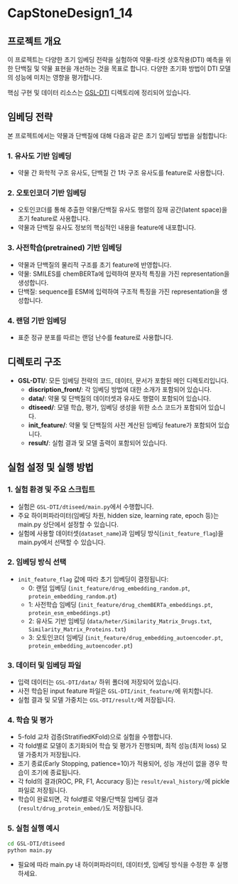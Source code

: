 # CapStoneDesign1_14

## 프로젝트 개요

이 프로젝트는 다양한 초기 임베딩 전략을 실험하여 약물-타겟 상호작용(DTI) 예측을 위한 단백질 및 약물 표현을 개선하는 것을 목표로 합니다. 다양한 초기화 방법이 DTI 모델의 성능에 미치는 영향을 평가합니다.

핵심 구현 및 데이터 리소스는 [GSL-DTI](./GSL-DTI/) 디렉토리에 정리되어 있습니다.

## 임베딩 전략

본 프로젝트에서는 약물과 단백질에 대해 다음과 같은 초기 임베딩 방법을 실험합니다:

### 1. 유사도 기반 임베딩
- 약물 간 화학적 구조 유사도, 단백질 간 1차 구조 유사도를 feature로 사용합니다.

### 2. 오토인코더 기반 임베딩
- 오토인코더를 통해 추출한 약물/단백질 유사도 행렬의 잠재 공간(latent space)을 초기 feature로 사용합니다.
- 약물과 단백질 유사도 정보의 핵심적인 내용을 feature에 내포합니다.

### 3. 사전학습(pretrained) 기반 임베딩
- 약물과 단백질의 물리적 구조를 초기 feature에 반영합니다.
- 약물: SMILES를 chemBERTa에 입력하여 분자적 특징을 가진 representation을 생성합니다.
- 단백질: sequence를 ESM에 입력하여 구조적 특징을 가진 representation을 생성합니다.

### 4. 랜덤 기반 임베딩
- 표준 정규 분포를 따르는 랜덤 난수를 feature로 사용합니다.

## 디렉토리 구조

- **GSL-DTI/**: 모든 임베딩 전략의 코드, 데이터, 문서가 포함된 메인 디렉토리입니다.
  - **discription_front/**: 각 임베딩 방법에 대한 소개가 포함되어 있습니다.
  - **data/**: 약물 및 단백질의 데이터셋과 유사도 행렬이 포함되어 있습니다.
  - **dtiseed/**: 모델 학습, 평가, 임베딩 생성을 위한 소스 코드가 포함되어 있습니다.
  - **init_feature/**: 약물 및 단백질의 사전 계산된 임베딩 feature가 포함되어 있습니다.
  - **result/**: 실험 결과 및 모델 출력이 포함되어 있습니다.

## 실험 설정 및 실행 방법

### 1. 실험 환경 및 주요 스크립트
- 실험은 `GSL-DTI/dtiseed/main.py`에서 수행합니다.
- 주요 하이퍼파라미터(임베딩 차원, hidden size, learning rate, epoch 등)는 main.py 상단에서 설정할 수 있습니다.
- 실험에 사용할 데이터셋(`dataset_name`)과 임베딩 방식(`init_feature_flag`)을 main.py에서 선택할 수 있습니다.

### 2. 임베딩 방식 선택
- `init_feature_flag` 값에 따라 초기 임베딩이 결정됩니다:
    - 0: 랜덤 임베딩 (`init_feature/drug_embedding_random.pt`, `protein_embedding_random.pt`)
    - 1: 사전학습 임베딩 (`init_feature/drug_chemBERTa_embeddings.pt`, `protein_esm_embeddings.pt`)
    - 2: 유사도 기반 임베딩 (`data/heter/Similarity_Matrix_Drugs.txt`, `Similarity_Matrix_Proteins.txt`)
    - 3: 오토인코더 임베딩 (`init_feature/drug_embedding_autoencoder.pt`, `protein_embedding_autoencoder.pt`)

### 3. 데이터 및 임베딩 파일
- 입력 데이터는 `GSL-DTI/data/` 하위 폴더에 저장되어 있습니다.
- 사전 학습된 input feature 파일은 `GSL-DTI/init_feature/`에 위치합니다.
- 실험 결과 및 모델 가중치는 `GSL-DTI/result/`에 저장됩니다.

### 4. 학습 및 평가
- 5-fold 교차 검증(StratifiedKFold)으로 실험을 수행합니다.
- 각 fold별로 모델이 초기화되어 학습 및 평가가 진행되며, 최적 성능(최저 loss) 모델 가중치가 저장됩니다.
- 조기 종료(Early Stopping, patience=10)가 적용되어, 성능 개선이 없을 경우 학습이 조기에 종료됩니다.
- 각 fold의 결과(ROC, PR, F1, Accuracy 등)는 `result/eval_history/`에 pickle 파일로 저장됩니다.
- 학습이 완료되면, 각 fold별로 약물/단백질 임베딩 결과(`result/drug_protein_embed/`)도 저장됩니다.

### 5. 실험 실행 예시
```bash
cd GSL-DTI/dtiseed
python main.py
```
- 필요에 따라 main.py 내 하이퍼파라미터, 데이터셋, 임베딩 방식을 수정한 후 실행하세요.
